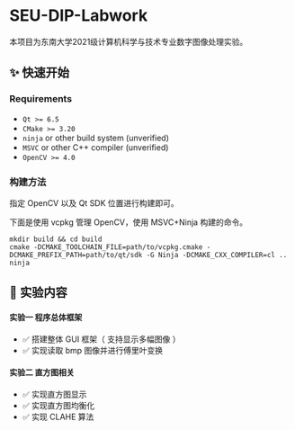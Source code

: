 # SEU-DIP-Labwork

本项目为东南大学2021级计算机科学与技术专业数字图像处理实验。

## ✨ 快速开始

### Requirements

- `Qt >= 6.5`
- `CMake >= 3.20`
- `ninja` or other build system (unverified)
- `MSVC` or other C++ compiler (unverified)
- `OpenCV >= 4.0`

### 构建方法

指定 OpenCV 以及 Qt SDK 位置进行构建即可。

下面是使用 vcpkg 管理 OpenCV，使用 MSVC+Ninja 构建的命令。

```
mkdir build && cd build
cmake -DCMAKE_TOOLCHAIN_FILE=path/to/vcpkg.cmake -DCMAKE_PREFIX_PATH=path/to/qt/sdk -G Ninja -DCMAKE_CXX_COMPILER=cl ..
ninja
```

## 🧪 实验内容

#### 实验一 程序总体框架

- ✅ 搭建整体 GUI 框架（ 支持显示多幅图像 ）
- ✅ 实现读取 bmp 图像并进行傅里叶变换

#### 实验二 直方图相关

- ✅ 实现直方图显示
- ✅ 实现直方图均衡化
- ✅ 实现 CLAHE 算法
